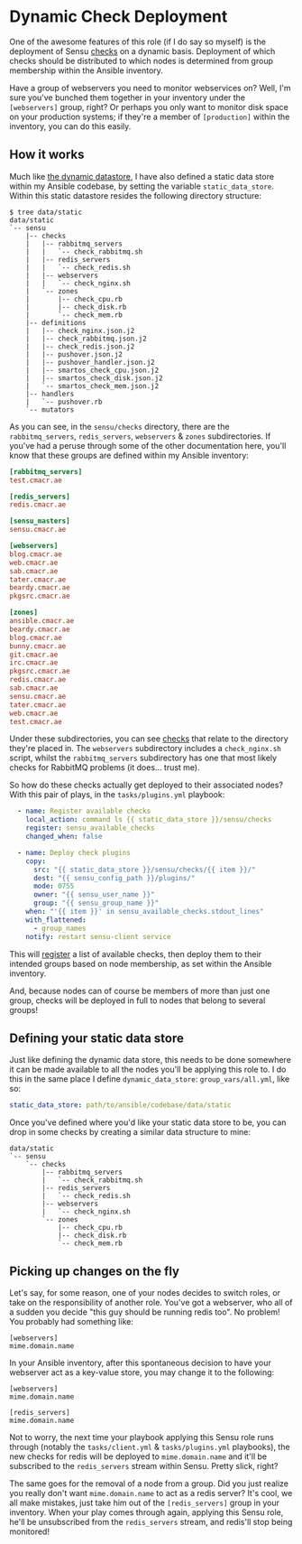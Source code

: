 # Dynamic Check Deployment
One of the awesome features of this role (if I do say so myself) is the deployment of Sensu [checks](https://sensuapp.org/docs/0.21/checks) on a dynamic basis. Deployment of which checks should be distributed to which nodes is determined from group membership within the Ansible inventory.

Have a group of webservers you need to monitor webservices on? Well, I'm sure you've bunched them together in your inventory under the `[webservers]` group, right? Or perhaps you only want to monitor disk space on your production systems; if they're a member of `[production]` within the inventory, you can do this easily.

## How it works
Much like [the dynamic datastore](dynamic_data/), I have also defined a static data store within my Ansible codebase, by setting the variable `static_data_store`.
Within this static datastore resides the following directory structure:
```
$ tree data/static
data/static
`-- sensu
    |-- checks
    |   |-- rabbitmq_servers
    |   |   `-- check_rabbitmq.sh
    |   |-- redis_servers
    |   |   `-- check_redis.sh
    |   |-- webservers
    |   |   `-- check_nginx.sh
    |   `-- zones
    |       |-- check_cpu.rb
    |       |-- check_disk.rb
    |       `-- check_mem.rb
    |-- definitions
    |   |-- check_nginx.json.j2
    |   |-- check_rabbitmq.json.j2
    |   |-- check_redis.json.j2
    |   |-- pushover.json.j2
    |   |-- pushover_handler.json.j2
    |   |-- smartos_check_cpu.json.j2
    |   |-- smartos_check_disk.json.j2
    |   `-- smartos_check_mem.json.j2
    |-- handlers
    |   `-- pushover.rb
    `-- mutators
```
As you can see, in the `sensu/checks` directory, there are the `rabbitmq_servers`, `redis_servers`, `webservers` & `zones` subdirectories.
If you've had a peruse through some of the other documentation here, you'll know that these groups are defined within my Ansible inventory:
``` ini
[rabbitmq_servers]
test.cmacr.ae

[redis_servers]
redis.cmacr.ae

[sensu_masters]
sensu.cmacr.ae

[webservers]
blog.cmacr.ae
web.cmacr.ae
sab.cmacr.ae
tater.cmacr.ae
beardy.cmacr.ae
pkgsrc.cmacr.ae

[zones]
ansible.cmacr.ae
beardy.cmacr.ae
blog.cmacr.ae
bunny.cmacr.ae
git.cmacr.ae
irc.cmacr.ae
pkgsrc.cmacr.ae
redis.cmacr.ae
sab.cmacr.ae
sensu.cmacr.ae
tater.cmacr.ae
web.cmacr.ae
test.cmacr.ae
```
Under these subdirectories, you can see [checks](https://sensuapp.org/docs/0.21/checks) that relate to the directory they're placed in.
The `webservers` subdirectory includes a `check_nginx.sh` script, whilst the `rabbitmq_servers` subdirectory has one that most likely checks for RabbitMQ problems (it does... trust me).  

So how do these checks actually get deployed to their associated nodes?
With this pair of plays, in the `tasks/plugins.yml` playbook:
``` yaml
  - name: Register available checks
    local_action: command ls {{ static_data_store }}/sensu/checks
    register: sensu_available_checks
    changed_when: false

  - name: Deploy check plugins
    copy:
      src: "{{ static_data_store }}/sensu/checks/{{ item }}/"
      dest: "{{ sensu_config_path }}/plugins/"
      mode: 0755
      owner: "{{ sensu_user_name }}"
      group: "{{ sensu_group_name }}"
    when: "'{{ item }}' in sensu_available_checks.stdout_lines"
    with_flattened:
      - group_names
    notify: restart sensu-client service
```
This will [register](http://docs.ansible.com/playbooks_conditionals.html#register-variables) a list of available checks, then deploy them to their intended groups based on node membership, as set within the Ansible inventory.

And, because nodes can of course be members of more than just one group, checks will be deployed in full to nodes that belong to several groups!

## Defining your static data store
Just like defining the dynamic data store, this needs to be done somewhere it can be made available to all the nodes you'll be applying this role to. I do this in the same place I define `dynamic_data_store`: `group_vars/all.yml`, like so:
``` yaml
static_data_store: path/to/ansible/codebase/data/static
```
Once you've defined where you'd like your static data store to be, you can drop in some checks by creating a similar data structure to mine:
```
data/static
`-- sensu
    `-- checks
        |-- rabbitmq_servers
        |   `-- check_rabbitmq.sh
        |-- redis_servers
        |   `-- check_redis.sh
        |-- webservers
        |   `-- check_nginx.sh
        `-- zones
            |-- check_cpu.rb
            |-- check_disk.rb
            `-- check_mem.rb
```

## Picking up changes on the fly
Let's say, for some reason, one of your nodes decides to switch roles, or take on the responsibility of another role.
You've got a webserver, who all of a sudden you decide "this guy should be running redis too". No problem!
You probably had something like:
```
[webservers]
mime.domain.name
```
In your Ansible inventory, after this spontaneous decision to have your webserver act as a key-value store, you may change it to the following:
```
[webservers]
mime.domain.name

[redis_servers]
mime.domain.name
```
Not to worry, the next time your playbook applying this Sensu role runs through (notably the `tasks/client.yml` & `tasks/plugins.yml` playbooks), the new checks for redis will be deployed to `mime.domain.name` and it'll be subscribed to the `redis_servers` stream within Sensu. Pretty slick, right?

The same goes for the removal of a node from a group. Did you just realize you really don't want `mime.domain.name` to act as a redis server?
It's cool, we all make mistakes, just take him out of the `[redis_servers]` group in your inventory. When your play comes through again, applying this Sensu role, he'll be unsubscribed from the `redis_servers` stream, and redis'll stop being monitored!
